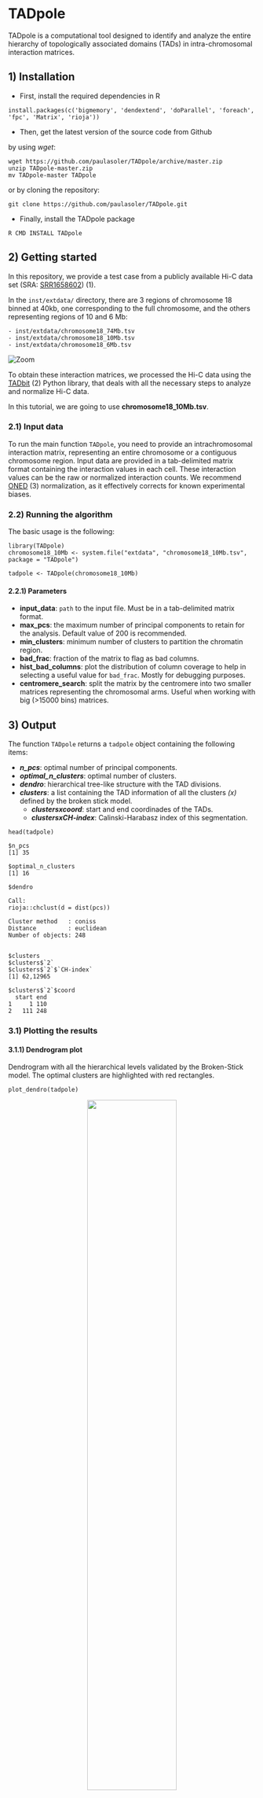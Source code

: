 # TADpole

TADpole is a computational tool designed to identify and analyze the entire hierarchy of topologically associated domains (TADs) in intra-chromosomal interaction matrices.

## 1) Installation

<!--
### 1.1) Using the _devtools_ package

This is the recommended installation procedure.

- First, install the devtools package from CRAN

```
install.packages("devtools")
```

- Then, Install the TADpole package from GitHub

```
devtools::install_github("paulasoler/TADpole")
```

### 1.2) Manual installation from source
-->

- First, install the required dependencies in R

```
install.packages(c('bigmemory', 'dendextend', 'doParallel', 'foreach', 'fpc', 'Matrix', 'rioja'))
```

- Then, get the latest version of the source code from Github

by using _wget_:

```
wget https://github.com/paulasoler/TADpole/archive/master.zip
unzip TADpole-master.zip
mv TADpole-master TADpole
```

or by cloning the repository:

```
git clone https://github.com/paulasoler/TADpole.git
```

- Finally, install the TADpole package

```
R CMD INSTALL TADpole
```

## 2) Getting started

In this repository, we provide a test case from a publicly available Hi-C data set (SRA: [SRR1658602](https://www.ebi.ac.uk/ena/data/view/SRR1658602)) (1).

In the `inst/extdata/` directory, there are 3 regions of chromosome 18 binned at 40kb, one corresponding to the full chromosome, and the others representing regions of 10 and 6 Mb:

```
- inst/extdata/chromosome18_74Mb.tsv
- inst/extdata/chromosome18_10Mb.tsv
- inst/extdata/chromosome18_6Mb.tsv
```

![Zoom](https://github.com/paulasoler/TADpole/blob/master/misc/zoom_pictures.png)

To obtain these interaction matrices, we processed the Hi-C data using the [TADbit](https://github.com/3DGenomes/TADbit) (2) Python library, that deals with all the necessary steps to analyze and normalize Hi-C data.

In this tutorial, we are going to use **chromosome18_10Mb.tsv**.

### 2.1) Input data
To run the main function `TADpole`, you need to provide an intrachromosomal interaction matrix, representing an entire chromosome or a contiguous chromosome region. Input data are provided in a tab-delimited matrix format containing the interaction values in each cell. These interaction values can be the raw or normalized interaction counts. We recommend [ONED](https://github.com/qenvio/dryhic) (3) normalization, as it effectively corrects for known experimental biases.


### 2.2) Running the algorithm
The basic usage is the following:

```
library(TADpole)
chromosome18_10Mb <- system.file("extdata", "chromosome18_10Mb.tsv", package = "TADpole")

tadpole <- TADpole(chromosome18_10Mb)
```

#### 2.2.1) Parameters
- **input_data**: `path` to the input file. Must be in a tab-delimited matrix format.
- **max_pcs**: the maximum number of principal components to retain for the analysis. Default value of 200 is recommended.
- **min_clusters**: minimum number of clusters to partition the chromatin region.
- **bad_frac**: fraction of the matrix to flag as bad columns.
- **hist_bad_columns**: plot the distribution of column coverage to help in selecting a useful value for `bad_frac`. Mostly for debugging purposes.
- **centromere_search**: split the matrix by the centromere into two smaller matrices representing the chromosomal arms. Useful when working with big (>15000 bins) matrices.

## 3) Output
The function `TADpole` returns a `tadpole` object containing the following items:

- ***n_pcs***: optimal number of principal components.
- ***optimal_n_clusters***: optimal number of clusters.
- ***dendro***: hierarchical tree-like structure with the TAD divisions.
- ***clusters***: a list containing the TAD information of all the clusters _(x)_ defined by the broken stick model.
  + ***clusters$`x`$coord***: start and end coordinades of the TADs.
  + ***clusters$`x`$CH-index***: Calinski-Harabasz index of this segmentation.

```
head(tadpole)

$n_pcs
[1] 35

$optimal_n_clusters
[1] 16

$dendro

Call:
rioja::chclust(d = dist(pcs))

Cluster method   : coniss
Distance         : euclidean
Number of objects: 248


$clusters
$clusters$`2`
$clusters$`2`$`CH-index`
[1] 62,12965

$clusters$`2`$coord
  start end
1     1 110
2   111 248
```

### 3.1) Plotting the results

#### 3.1.1) Dendrogram plot 
Dendrogram with all the hierarchical levels validated by the Broken-Stick model. The optimal clusters are highlighted with red rectangles.

```
plot_dendro(tadpole)
```

<p align="center">
<img src="https://github.com/paulasoler/TADpole/blob/master/misc/dendogram-1_2.png" width="60%">
</p>

The optimal segmentation can be overlayed on the input Hi-C matrix to visualize the called TADs

```
plot_borders(tadpole, chromosome18_10Mb)
```

<p align="center">
<img src="https://github.com/paulasoler/TADpole/blob/master/misc/TAD_partition.png" width="60%" align="center">
</p>

# DiffT Score
Difference score between topological partitions.

### 1) Input data
In the `data/` directory, there are 2 partitions from mouse chromosome 1 obtained in two different conditions (4). Each of them is a BED-like `data.frame`.

```
- data/control.Rdata
- data/case.Rdata
```

### 2) Computing the DiffT score

```
control <- read.table(system.file("extdata", "control.bed", package = "TADpole"))
case <- read.table(system.file("extdata", "case.bed", package = "TADpole"))

difft_control_case <- diffT(control, case)
```

#### 2.1) Parameters
- **bed_x**, **bed_y**: two `data.frame`s with a BED-like format with 3 columns: chromosome, start and end coordinates of each TAD, in bins.

### 3) Output
The function `diffT` returns a `numeric` vector representing the cumulative the DiffT score along the bins.
The highest local differences between the two matrices can be identified by the sharpest changes in the slope of the function.
```
plot(difft_control_case, type="l")
```
<p align="center">
<img src="https://github.com/paulasoler/TADpole/blob/master/misc/DiffT_score.png" width="60%" align="center">
</p>

## Authors

- **Paula Soler Vila** - (https://github.com/paulasoler/)
- **Pol Cuscó Pons** - (https://github.com/nanakiksc/)
- **Marco Di Stefano** - (https://github.com/MarcoDiS)

## References

1. RAO, Suhas SP, et al. A 3D map of the human genome at kilobase resolution reveals principles of chromatin looping. Cell, 2014, 159.7: 1665-1680.
2. SERRA, François, et al. Automatic analysis and 3D-modelling of Hi-C data using TADbit reveals structural features of the fly chromatin colors. PLoS computational biology, 2017, 13.7: e1005665.
3. VIDAL, Enrique, et al. OneD: increasing reproducibility of Hi-C samples with abnormal karyotypes. Nucleic acids research, 2018, 46.8: e49-e49.
4. KRAFT, Katerina, et al. Serial genomic inversions induce tissue-specific architectural stripes, gene misexpression and congenital malformations. Nature cell biology, 2019, 21.3: 305.
